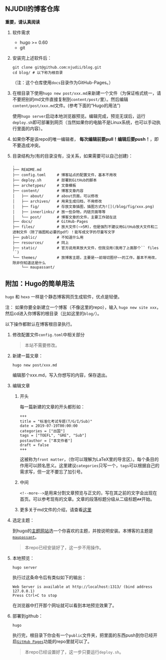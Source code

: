 ## NJUDII的博客仓库

**重要，请认真阅读**

1. 软件需求
   + hugo >= 0.60
   + git

2. 安装完上述软件后：
   ```shell
   git clone git@github.com:njudii/blog.git
   cd blog/ # 以下称为根目录
   ```
   （注：这个仓库使用`` docs ``目录作为GitHub-Pages。）

3. 在根目录下使用`` hugo new post/xxx.md ``来新建一个文件（为保证格式统一，请不要把别的md文件直接复制到`` content/post/ ``里）。然后编辑`` content/post/xxx.md ``文件。(参考下面的“Hugo的用法”)

   使用`` hugo server ``启动本地浏览器预览。编辑完成，预览无误后，运行`` deploy.sh ``即可部署到网页（当然如果你的电脑不是Linux系统，也可以手动执行里面的内容）。

4. 如果你**不**是该repo的唯一编辑者， **每次编辑前要pull！编辑后要push！**，即不要造成冲突。

5. 目录结构为(有的目录没有，没关系，如果需要可以自己创建)：
   ```
   .
   ├── README.md
   ├── config.toml     # 博客站点的配置文件，基本不用改
   ├── deploy.sh       # 部署到GitHub的脚本
   ├── archetypes/     # 文章模板
   ├── content/        # 博客文章内容
   │   ├── about/      # about页面，可以修改
   │   ├── archives/   # 用来生成归档，不用修改
   │   ├── fig/        # 存放文章插图，插图方式为![](/blog/fig/xxx.png)
   │   ├── innerlinks/ # 放一些杂物，内链页面等等
   │   └── post/       # 博客文章的文件，主要工作就在这
   ├── docs/           # GitHub-Pages
   ├── files/          # 放大文件(~>5M)，但是强烈不建议用GitHub放大文件和二进制文件（除了插图和必要的pdf）！能写成文字的尽量写文字
   ├── public/         # 不知道什么用
   ├── resources/      # 同上
   ├── static/         # 官方说用来放大文件，但我没用(我用了上面那个`` files ``)
   └── themes/         # 放博客主题，主要是~~前端切图仔~~的工作，基本不用改，除非你知道这是什么
       └── maupassant/
   ```

## 附加：Hugo的简单用法

`` hugo `` 和 `` hexo `` 一样是个静态博客网页生成软件，优点是轻便。

注： 如果你要全新建立一个博客（不像这里的repo），输入 `` hugo new site xxx ``，然后cd进入你博客的根目录（比如这里的`` blog/ ``）。

以下操作都默认在博客根目录执行。

1. 修改配置文件`` config.toml ``中相关部分
   > 本站不需要修改。

1. 新建一篇文章：

   ```shell
   hugo new post/xxx.md
   ```
   编辑那个xxx.md，写入你想写的内容，保存退出。

1. 编辑文章
   1. 开头
   
      每一篇新建的文章的开头都形如：
      ```
      +++
      title = "标准化考试专题(T/G/I/Sub)"
      date = 2019-07-19T00:00:00
      categories = ["出国"]
      tags = ["TOEFL", "GRE", "Sub"]
      postauthor = ["本文作者"]
      draft = false
      +++
      ```
      这被称为`` front matter ``，（你可以理解为LaTeX里的导言区）。每个条目的作用可以顾名思义。这里建议`` categories ``只写一个，`` tags ``可以根据自己的需求写，但一定不要忘了加引号。
   2. 中间
   
      `` <!--more--> ``是用来分割文章预览与正文的，写在其之前的文字会出现在首页。可以参考现有的文章。文章的段落标题分级从二级标题`` ## ``开始。
   3. 更多关于md文件的介绍，请查看[这里](https://njudii.github.io/blog/innerlinks/readme/)

1. 选定主题：

   到hugo的[主题网站](https://themes.gohugo.io/)选一个你喜欢的主题，并按说明安装。本博客的主题是[`` maupassant ``](https://github.com/rujews/maupassant-hugo)。
   > 本repo已经安装好了，这一步不用操作。

1. 本地预览：

   ```shell
   hugo server
   ```
   执行过这条命令后有类似如下的输出：
   ```
   Web Server is available at http://localhost:1313/ (bind address 127.0.0.1)
   Press Ctrl+C to stop
   ```
   在浏览器中打开那个网址就可以看到本地预览效果了。

1. 部署到github：

   ```shell
   hugo
   ```
   执行完，根目录下你会有一个`` public ``文件夹，把里面的东西push到你已经开启[`` GitHub Pages ``](https://pages.github.com/)功能的repo里就可以了。
   > 本repo已经设置好了，这一步只要运行`` deploy.sh ``。
